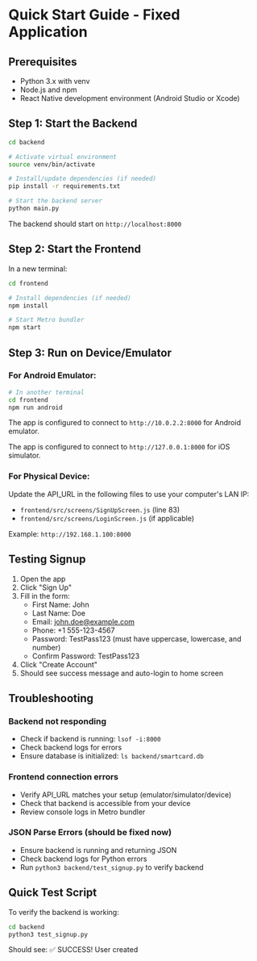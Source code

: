 # Quick Start Guide - Fixed Application

## Prerequisites
- Python 3.x with venv
- Node.js and npm
- React Native development environment (Android Studio or Xcode)

## Step 1: Start the Backend

```bash
cd backend

# Activate virtual environment
source venv/bin/activate

# Install/update dependencies (if needed)
pip install -r requirements.txt

# Start the backend server
python main.py
```

The backend should start on `http://localhost:8000`

## Step 2: Start the Frontend

In a new terminal:

```bash
cd frontend

# Install dependencies (if needed)
npm install

# Start Metro bundler
npm start
```

## Step 3: Run on Device/Emulator

### For Android Emulator:
```bash
# In another terminal
cd frontend
npm run android
```

The app is configured to connect to `http://10.0.2.2:8000` for Android emulator.

<!-- ### For iOS Simulator:
```bash
# In another terminal
cd frontend
npm run ios
``` -->

The app is configured to connect to `http://127.0.0.1:8000` for iOS simulator.

### For Physical Device:
Update the API_URL in the following files to use your computer's LAN IP:
- `frontend/src/screens/SignUpScreen.js` (line 83)
- `frontend/src/screens/LoginScreen.js` (if applicable)

Example: `http://192.168.1.100:8000`

## Testing Signup

1. Open the app
2. Click "Sign Up" 
3. Fill in the form:
   - First Name: John
   - Last Name: Doe
   - Email: john.doe@example.com
   - Phone: +1 555-123-4567
   - Password: TestPass123 (must have uppercase, lowercase, and number)
   - Confirm Password: TestPass123
4. Click "Create Account"
5. Should see success message and auto-login to home screen

## Troubleshooting

### Backend not responding
- Check if backend is running: `lsof -i:8000`
- Check backend logs for errors
- Ensure database is initialized: `ls backend/smartcard.db`

### Frontend connection errors
- Verify API_URL matches your setup (emulator/simulator/device)
- Check that backend is accessible from your device
- Review console logs in Metro bundler

### JSON Parse Errors (should be fixed now)
- Ensure backend is running and returning JSON
- Check backend logs for Python errors
- Run `python3 backend/test_signup.py` to verify backend

## Quick Test Script

To verify the backend is working:
```bash
cd backend
python3 test_signup.py
```

Should see: ✅ SUCCESS! User created
